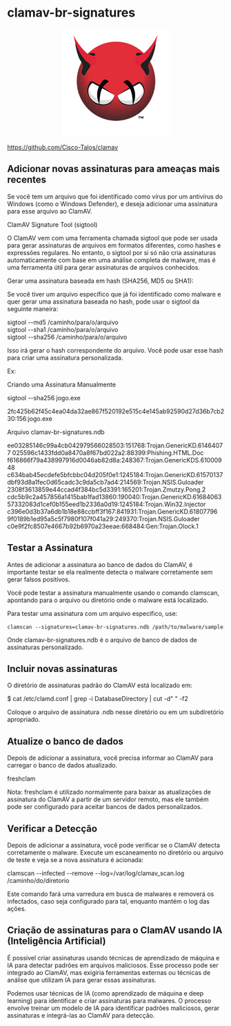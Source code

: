 # clamav-br-signatures

<p align="center">
  <img width="250" height="250" src="https://raw.githubusercontent.com/Cisco-Talos/clamav/main/logo.png" alt='Maeve, the ClamAV mascot'>
</p>


https://github.com/Cisco-Talos/clamav

## Adicionar novas assinaturas para ameaças mais recentes

Se você tem um arquivo que foi identificado como vírus por um antivírus do Windows (como o Windows Defender), e deseja adicionar uma assinatura para esse arquivo ao ClamAV.

ClamAV Signature Tool (sigtool)

O ClamAV vem com uma ferramenta chamada sigtool que pode ser usada para gerar assinaturas de arquivos em formatos diferentes, como hashes e expressões regulares. No entanto, o sigtool por si só não cria assinaturas automaticamente com base em uma análise completa de malware, mas é uma ferramenta útil para gerar assinaturas de arquivos conhecidos.


Gerar uma assinatura baseada em hash (SHA256, MD5 ou SHA1):

Se você tiver um arquivo específico que já foi identificado como malware e quer gerar uma assinatura baseada no hash, pode usar o sigtool da seguinte maneira:

sigtool --md5 /caminho/para/o/arquivo <br>
sigtool --sha1 /caminho/para/o/arquivo <br>
sigtool --sha256 /caminho/para/o/arquivo <br>

Isso irá gerar o hash correspondente do arquivo. Você pode usar esse hash para criar uma assinatura personalizada.

Ex:

Criando uma Assinatura Manualmente

sigtool --sha256 jogo.exe

2fc425b62f45c4ea04da32ae867f520192e515c4e145ab92590d27d36b7cb230:156:jogo.exe

Arquivo clamav-br-signatures.ndb

ee03285146c99a4cb042979566028503:151768:Trojan.GenericKD.61464077
025596c1433fdd0a8470a8f67bd022a2:88399:Phishing.HTML.Doc
f616866f79a438997916d0046ab82d8a:248367:Trojan.GenericKDS.61000948
c634bab45ecdefe5bfcbbc04d205f0e1:1245184:Trojan.GenericKD.61570137
dbf93d8a1fec0d65cadc3c9da5cb7ad4:214569:Trojan.NSIS.Guloader
2308f3613859e44ccad4f384bc5d3391:165201:Trojan.Zmutzy.Pong.2
cdc5b9c2a457856a1415bab1fad13860:190040:Trojan.GenericKD.61684063
57332083d1cef0b155eed1b2336a0d19:1245184:Trojan.Win32.Injector
c396e0d3b37a6db1b18e88ccbff3f167:841931:Trojan.GenericKD.61807796
9f0189b1ed95a5c5f7980f107f041a29:249370:Trojan.NSIS.Guloader
c0e9f2fc8507e4667b92b6970a23eeae:668484:Gen:Trojan.Olock.1



## Testar a Assinatura


Antes de adicionar a assinatura ao banco de dados do ClamAV, é importante testar se ela realmente detecta o malware corretamente sem gerar falsos positivos.

Você pode testar a assinatura manualmente usando o comando clamscan, apontando para o arquivo ou diretório onde o malware está localizado.

Para testar uma assinatura com um arquivo específico, use:

    clamscan --signatures=clamav-br-signatures.ndb /path/to/malware/sample

Onde clamav-br-signatures.ndb é o arquivo de banco de dados de assinaturas personalizado.

## Incluir novas assinaturas

O diretório de assinaturas padrão do ClamAV está localizado em:

$ cat /etc/clamd.conf | grep -i DatabaseDirectory | cut -d" " -f2

Coloque o arquivo de assinatura .ndb nesse diretório ou em um subdiretório apropriado.


## Atualize o banco de dados 

Depois de adicionar a assinatura, você precisa informar ao ClamAV para carregar o banco de dados atualizado.

freshclam

Nota: freshclam é utilizado normalmente para baixar as atualizações de assinatura do ClamAV a partir de um servidor remoto, mas ele também pode ser configurado para aceitar bancos de dados personalizados.


## Verificar a Detecção

Depois de adicionar a assinatura, você pode verificar se o ClamAV detecta corretamente o malware. Execute um escaneamento no diretório ou arquivo de teste e veja se a nova assinatura é acionada:

clamscan --infected --remove --log=/var/log/clamav_scan.log /caminho/do/diretorio

Este comando fará uma varredura em busca de malwares e removerá os infectados, caso seja configurado para tal, enquanto mantém o log das ações.



## Criação de assinaturas para o ClamAV usando IA (Inteligência Artificial) 

É possível criar assinaturas usando técnicas de aprendizado de máquina e IA para detectar padrões em arquivos maliciosos. Esse processo pode ser integrado ao ClamAV, mas exigiria ferramentas externas ou técnicas de análise que utilizam IA para gerar essas assinaturas.

Podemos usar técnicas de IA (como aprendizado de máquina e deep learning) para identificar e criar assinaturas para malwares. O processo envolve treinar um modelo de IA para identificar padrões maliciosos, gerar assinaturas e integrá-las ao ClamAV para detecção.






